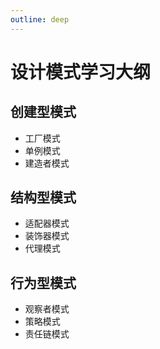```yaml
---
outline: deep
---
```


# 设计模式学习大纲

## 创建型模式
- 工厂模式
- 单例模式
- 建造者模式

## 结构型模式
- 适配器模式
- 装饰器模式
- 代理模式

## 行为型模式
- 观察者模式
- 策略模式
- 责任链模式